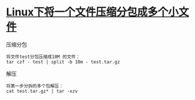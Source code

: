 # [Linux下将一个文件压缩分包成多个小文件](https://www.cnblogs.com/anyux/p/9890446.html)

压缩分包

```
将文件test分包压缩成10M 的文件：
tar czf - test | split -b 10m - test.tar.gz
```

解压

```
将第一步分拆的多个包解压：
cat test.tar.gz* | tar -xzv
```

